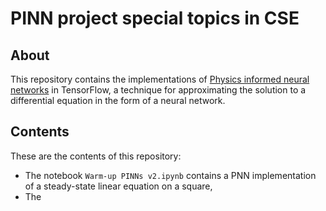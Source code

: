 # PINN project special topics in CSE

## About

This repository contains the implementations of [Physics informed neural networks](https://en.wikipedia.org/wiki/Physics-informed_neural_networks) in TensorFlow, a technique for approximating the solution to a differential equation in the form of a neural network.

## Contents

These are the contents of this repository:

- The notebook `Warm-up PINNs v2.ipynb` contains a PNN implementation of a steady-state linear equation on a square,
- The 